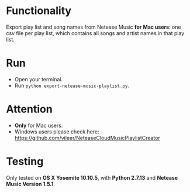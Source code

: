 # Functionality
Export play list and song names from Netease Music **for Mac users**: one csv file per play list, which contains all songs and artist names in that play list.

# Run
- Open your terminal.
- Run `python export-netease-music-playlist.py`.

# Attention
- **Only** for Mac users.
- Windows users please check here: https://github.com/vileer/NeteaseCloudMusicPlaylistCreator

# Testing
Only tested on **OS X Yosemite 10.10.5**, with **Python 2.7.13** and **Netease Music Version 1.5.1**.
